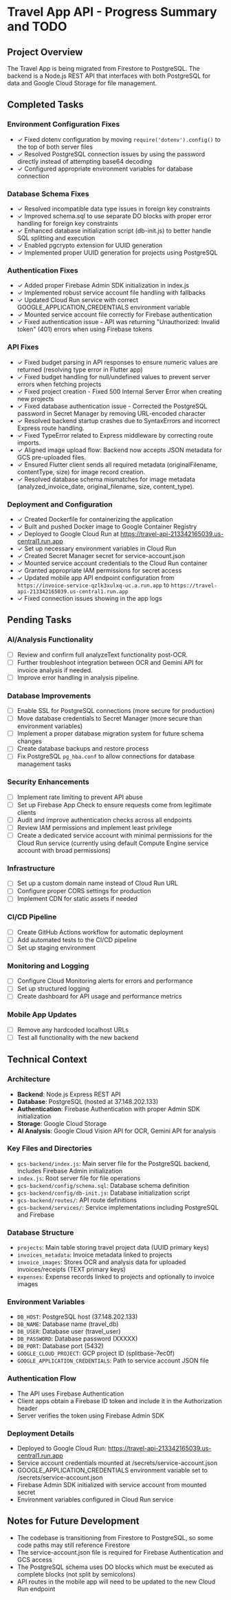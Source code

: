 # Travel App API - Progress Summary and TODO

## Project Overview
The Travel App is being migrated from Firestore to PostgreSQL. The backend is a Node.js REST API that interfaces with both PostgreSQL for data and Google Cloud Storage for file management.

## Completed Tasks

### Environment Configuration Fixes
- ✓ Fixed dotenv configuration by moving `require('dotenv').config()` to the top of both server files
- ✓ Resolved PostgreSQL connection issues by using the password directly instead of attempting base64 decoding
- ✓ Configured appropriate environment variables for database connection

### Database Schema Fixes
- ✓ Resolved incompatible data type issues in foreign key constraints
- ✓ Improved schema.sql to use separate DO blocks with proper error handling for foreign key constraints
- ✓ Enhanced database initialization script (db-init.js) to better handle SQL splitting and execution
- ✓ Enabled pgcrypto extension for UUID generation
- ✓ Implemented proper UUID generation for projects using PostgreSQL

### Authentication Fixes
- ✓ Added proper Firebase Admin SDK initialization in index.js
- ✓ Implemented robust service account file handling with fallbacks
- ✓ Updated Cloud Run service with correct GOOGLE_APPLICATION_CREDENTIALS environment variable
- ✓ Mounted service account file correctly for Firebase authentication
- ✓ Fixed authentication issue - API was returning "Unauthorized: Invalid token" (401) errors when using Firebase tokens

### API Fixes
- ✓ Fixed budget parsing in API responses to ensure numeric values are returned (resolving type error in Flutter app)
- ✓ Fixed budget handling for null/undefined values to prevent server errors when fetching projects
- ✓ Fixed project creation - Fixed 500 Internal Server Error when creating new projects
- ✓ Fixed database authentication issue - Corrected the PostgreSQL password in Secret Manager by removing URL-encoded character
- ✓ Resolved backend startup crashes due to SyntaxErrors and incorrect Express route handling.
- ✓ Fixed TypeError related to Express middleware by correcting route imports.
- ✓ Aligned image upload flow: Backend now accepts JSON metadata for GCS pre-uploaded files.
- ✓ Ensured Flutter client sends all required metadata (originalFilename, contentType, size) for image record creation.
- ✓ Resolved database schema mismatches for image metadata (analyzed_invoice_date, original_filename, size, content_type).

### Deployment and Configuration
- ✓ Created Dockerfile for containerizing the application
- ✓ Built and pushed Docker image to Google Container Registry
- ✓ Deployed to Google Cloud Run at https://travel-api-213342165039.us-central1.run.app
- ✓ Set up necessary environment variables in Cloud Run
- ✓ Created Secret Manager secret for service-account.json
- ✓ Mounted service account credentials to the Cloud Run container
- ✓ Granted appropriate IAM permissions for secret access
- ✓ Updated mobile app API endpoint configuration from `https://invoice-service-qzlk3xulxq-uc.a.run.app` to `https://travel-api-213342165039.us-central1.run.app`
- ✓ Fixed connection issues showing in the app logs

## Pending Tasks

### AI/Analysis Functionality
- [ ] Review and confirm full analyzeText functionality post-OCR.
- [ ] Further troubleshoot integration between OCR and Gemini API for invoice analysis if needed.
- [ ] Improve error handling in analysis pipeline.

### Database Improvements
- [ ] Enable SSL for PostgreSQL connections (more secure for production)
- [ ] Move database credentials to Secret Manager (more secure than environment variables)
- [ ] Implement a proper database migration system for future schema changes
- [ ] Create database backups and restore process
- [ ] Fix PostgreSQL `pg_hba.conf` to allow connections for database management tasks

### Security Enhancements
- [ ] Implement rate limiting to prevent API abuse
- [ ] Set up Firebase App Check to ensure requests come from legitimate clients
- [ ] Audit and improve authentication checks across all endpoints
- [ ] Review IAM permissions and implement least privilege
- [ ] Create a dedicated service account with minimal permissions for the Cloud Run service (currently using default Compute Engine service account with broad permissions)

### Infrastructure
- [ ] Set up a custom domain name instead of Cloud Run URL
- [ ] Configure proper CORS settings for production
- [ ] Implement CDN for static assets if needed

### CI/CD Pipeline
- [ ] Create GitHub Actions workflow for automatic deployment
- [ ] Add automated tests to the CI/CD pipeline
- [ ] Set up staging environment

### Monitoring and Logging
- [ ] Configure Cloud Monitoring alerts for errors and performance
- [ ] Set up structured logging
- [ ] Create dashboard for API usage and performance metrics

### Mobile App Updates
- [ ] Remove any hardcoded localhost URLs
- [ ] Test all functionality with the new backend

## Technical Context

### Architecture
- **Backend**: Node.js Express REST API 
- **Database**: PostgreSQL (hosted at 37.148.202.133)
- **Authentication**: Firebase Authentication with proper Admin SDK initialization
- **Storage**: Google Cloud Storage
- **AI Analysis**: Google Cloud Vision API for OCR, Gemini API for analysis

### Key Files and Directories
- `gcs-backend/index.js`: Main server file for the PostgreSQL backend, includes Firebase Admin initialization
- `index.js`: Root server file for file operations
- `gcs-backend/config/schema.sql`: Database schema definition
- `gcs-backend/config/db-init.js`: Database initialization script
- `gcs-backend/routes/`: API route definitions
- `gcs-backend/services/`: Service implementations including PostgreSQL and Firebase

### Database Structure
- `projects`: Main table storing travel project data (UUID primary keys)
- `invoices_metadata`: Invoice metadata linked to projects
- `invoice_images`: Stores OCR and analysis data for uploaded invoices/receipts (TEXT primary keys)
- `expenses`: Expense records linked to projects and optionally to invoice images

### Environment Variables
- `DB_HOST`: PostgreSQL host (37.148.202.133)
- `DB_NAME`: Database name (travel_db)
- `DB_USER`: Database user (travel_user)
- `DB_PASSWORD`: Database password (XXXXX)
- `DB_PORT`: Database port (5432)
- `GOOGLE_CLOUD_PROJECT`: GCP project ID (splitbase-7ec0f)
- `GOOGLE_APPLICATION_CREDENTIALS`: Path to service account JSON file

### Authentication Flow
- The API uses Firebase Authentication
- Client apps obtain a Firebase ID token and include it in the Authorization header
- Server verifies the token using Firebase Admin SDK

### Deployment Details
- Deployed to Google Cloud Run: https://travel-api-213342165039.us-central1.run.app
- Service account credentials mounted at /secrets/service-account.json
- GOOGLE_APPLICATION_CREDENTIALS environment variable set to /secrets/service-account.json
- Firebase Admin SDK initialized with service account from mounted secret
- Environment variables configured in Cloud Run service

## Notes for Future Development
- The codebase is transitioning from Firestore to PostgreSQL, so some code paths may still reference Firestore
- The service-account.json file is required for Firebase Authentication and GCS access
- The PostgreSQL schema uses DO blocks which must be executed as complete blocks (not split by semicolons)
- API routes in the mobile app will need to be updated to the new Cloud Run endpoint 